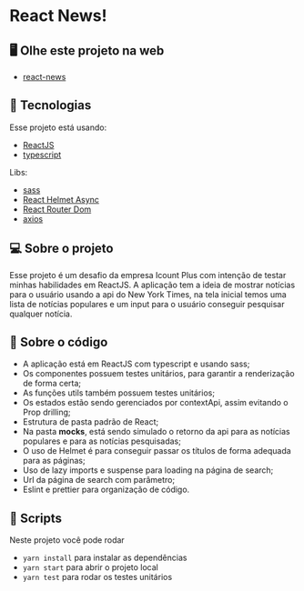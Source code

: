 # React News!

## 🖥️ Olhe este projeto na web

- [react-news](https://react-news-lilac.vercel.app/)

## 🚀 Tecnologias

Esse projeto está usando:

- [ReactJS](https://reactjs.org)
- [typescript](https://www.typescriptlang.org)

Libs:

- [sass](https://sass-lang.com)
- [React Helmet Async](https://www.npmjs.com/package/react-helmet-async)
- [React Router Dom](https://reactrouter.com/en/main)
- [axios](https://axios-http.com/ptbr/docs/intro)

## 💻 Sobre o projeto

Esse projeto é um desafio da empresa Icount Plus com intenção de testar minhas habilidades em ReactJS.
A aplicação tem a ideia de mostrar notícias para o usuário usando a api do New York Times, na tela inicial temos uma lista de notícias populares e um input para o usuário conseguir pesquisar qualquer notícia.

## 🧮 Sobre o código

- A aplicação está em ReactJS com typescript e usando sass;
- Os componentes possuem testes unitários, para garantir a renderização de forma certa;
- As funções utils também possuem testes unitários;
- Os estados estão sendo gerenciados por contextApi, assim evitando o Prop drilling;
- Estrutura de pasta padrão de React;
- Na pasta **mocks**, está sendo simulado o retorno da api para as notícias populares e para as notícias pesquisadas;
- O uso de Helmet é para conseguir passar os títulos de forma adequada para as páginas;
- Uso de lazy imports e suspense para loading na página de search;
- Url da página de search com parâmetro;
- Eslint e prettier para organização de código.

## 📜 Scripts

Neste projeto você pode rodar

- `yarn install` para instalar as dependências
- `yarn start` para abrir o projeto local
- `yarn test` para rodar os testes unitários
